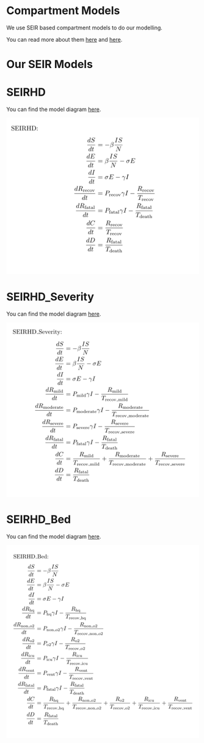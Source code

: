 # Compartment Models

We use SEIR based compartment models to do our modelling. 

You can read more about them [here](https://en.wikipedia.org/wiki/Compartmental_models_in_epidemiology) and [here](https://www.idmod.org/docs/emod/hiv/model-seir.html). 

# Our SEIR Models

# SEIRHD

You can find the model diagram [here](model_diagrams/SEIRHD.pdf).

![equations](figures/SEIRHD_Eqns.png)


# SEIRHD_Severity

You can find the model diagram [here](model_diagrams/SEIRHD_Severity.pdf).

![equations](figures/SEIRHD_Sev_Eqns.png)

# SEIRHD_Bed

You can find the model diagram [here](model_diagrams/SEIRHD_Bed.pdf).

![equations](figures/SEIRHD_Bed_Eqns.png)

